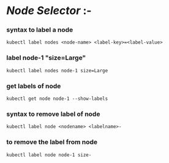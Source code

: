 # *Node Selector* :-

### syntax to label a node
```
kubectl label nodes <node-name> <label-key>=<label-value>			
```

### label node-1 "size=Large"
```
kubectl label nodes node-1 size=Large			
```

### get labels of node
```
kubectl get node node-1 --show-labels
```

### syntax to remove label of node
```
kubectl label node <nodename> <labelname>-
```

### to remove the label from node
```
kubectl label node node-1 size-
```
